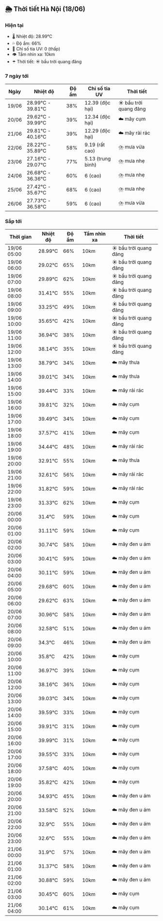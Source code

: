 ## 🌦️ Thời tiết Hà Nội (18/06)

### Hiện tại

- 🌡️ Nhiệt độ: 28.99℃
- 💦 Độ ẩm: 66%
- 🌟 Chỉ số tia UV: 0 (thấp)
- 👁️ Tầm nhìn xa: 10km
- ☂️ Thời tiết: ☀️ bầu trời quang đãng

### 7 ngày tới

| Ngày | Nhiệt độ | Độ ẩm | Chỉ số tia UV | Thời tiết |
| --- | --- | --- | --- | --- |
| 19/06 | 28.99℃ - 39.81℃ | 38% | 12.39 (độc hại) | ☀️ bầu trời quang đãng |
| 20/06 | 29.62℃ - 39.99℃ | 39% | 12.34 (độc hại) | ☁️ mây cụm |
| 21/06 | 29.81℃ - 40.16℃ | 39% | 12.29 (độc hại) | ☁️ mây rải rác |
| 22/06 | 28.22℃ - 35.89℃ | 58% | 9.19 (rất cao) | ⛈️ mưa vừa |
| 23/06 | 27.16℃ - 29.07℃ | 77% | 5.13 (trung bình) | ⛈️ mưa nhẹ |
| 24/06 | 26.68℃ - 36.36℃ | 60% | 6 (cao) | ⛈️ mưa nhẹ |
| 25/06 | 27.42℃ - 35.67℃ | 68% | 6 (cao) | ⛈️ mưa nhẹ |
| 26/06 | 27.73℃ - 36.58℃ | 59% | 6 (cao) | ⛈️ mưa vừa |

### Sắp tới

| Thời gian | Nhiệt độ | Độ ẩm | Tầm nhìn xa | Thời tiết |
| --- | --- | --- | --- | --- |
| 19/06 05:00 | 28.99℃ | 66% | 10km | ☀️ bầu trời quang đãng |
| 19/06 06:00 | 29.02℃ | 65% | 10km | ☀️ bầu trời quang đãng |
| 19/06 07:00 | 29.89℃ | 62% | 10km | ☀️ bầu trời quang đãng |
| 19/06 08:00 | 31.41℃ | 55% | 10km | ☀️ bầu trời quang đãng |
| 19/06 09:00 | 33.25℃ | 49% | 10km | ☀️ bầu trời quang đãng |
| 19/06 10:00 | 35.65℃ | 42% | 10km | ☀️ bầu trời quang đãng |
| 19/06 11:00 | 36.94℃ | 38% | 10km | ☀️ bầu trời quang đãng |
| 19/06 12:00 | 38.14℃ | 35% | 10km | ☀️ bầu trời quang đãng |
| 19/06 13:00 | 38.79℃ | 34% | 10km | ☁️ mây thưa |
| 19/06 14:00 | 39.01℃ | 34% | 10km | ☁️ mây thưa |
| 19/06 15:00 | 39.44℃ | 33% | 10km | ☁️ mây rải rác |
| 19/06 16:00 | 39.81℃ | 32% | 10km | ☁️ mây cụm |
| 19/06 17:00 | 39.49℃ | 34% | 10km | ☁️ mây cụm |
| 19/06 18:00 | 37.57℃ | 41% | 10km | ☁️ mây cụm |
| 19/06 19:00 | 34.44℃ | 48% | 10km | ☁️ mây rải rác |
| 19/06 20:00 | 32.91℃ | 55% | 10km | ☁️ mây thưa |
| 19/06 21:00 | 32.61℃ | 56% | 10km | ☁️ mây rải rác |
| 19/06 22:00 | 31.82℃ | 59% | 10km | ☁️ mây rải rác |
| 19/06 23:00 | 31.33℃ | 62% | 10km | ☁️ mây cụm |
| 20/06 00:00 | 31.4℃ | 59% | 10km | ☁️ mây cụm |
| 20/06 01:00 | 31.11℃ | 59% | 10km | ☁️ mây cụm |
| 20/06 02:00 | 30.74℃ | 58% | 10km | ☁️ mây đen u ám |
| 20/06 03:00 | 30.41℃ | 59% | 10km | ☁️ mây đen u ám |
| 20/06 04:00 | 30.11℃ | 59% | 10km | ☁️ mây đen u ám |
| 20/06 05:00 | 29.68℃ | 60% | 10km | ☁️ mây đen u ám |
| 20/06 06:00 | 29.62℃ | 63% | 10km | ☁️ mây đen u ám |
| 20/06 07:00 | 30.96℃ | 58% | 10km | ☁️ mây đen u ám |
| 20/06 08:00 | 32.58℃ | 51% | 10km | ☁️ mây đen u ám |
| 20/06 09:00 | 34.3℃ | 46% | 10km | ☁️ mây đen u ám |
| 20/06 10:00 | 35.8℃ | 42% | 10km | ☁️ mây cụm |
| 20/06 11:00 | 36.97℃ | 39% | 10km | ☁️ mây cụm |
| 20/06 12:00 | 38.16℃ | 36% | 10km | ☁️ mây cụm |
| 20/06 13:00 | 39.03℃ | 34% | 10km | ☁️ mây cụm |
| 20/06 14:00 | 39.59℃ | 33% | 10km | ☁️ mây cụm |
| 20/06 15:00 | 39.91℃ | 31% | 10km | ☁️ mây cụm |
| 20/06 16:00 | 39.99℃ | 31% | 10km | ☁️ mây cụm |
| 20/06 17:00 | 39.55℃ | 33% | 10km | ☁️ mây cụm |
| 20/06 18:00 | 37.58℃ | 40% | 10km | ☁️ mây cụm |
| 20/06 19:00 | 35.82℃ | 42% | 10km | ☁️ mây cụm |
| 20/06 20:00 | 34.93℃ | 45% | 10km | ☁️ mây đen u ám |
| 20/06 21:00 | 33.58℃ | 52% | 10km | ☁️ mây đen u ám |
| 20/06 22:00 | 32.9℃ | 55% | 10km | ☁️ mây đen u ám |
| 20/06 23:00 | 32.6℃ | 55% | 10km | ☁️ mây đen u ám |
| 21/06 00:00 | 31.9℃ | 57% | 10km | ☁️ mây đen u ám |
| 21/06 01:00 | 31.37℃ | 58% | 10km | ☁️ mây đen u ám |
| 21/06 02:00 | 30.88℃ | 59% | 10km | ☁️ mây đen u ám |
| 21/06 03:00 | 30.45℃ | 60% | 10km | ☁️ mây cụm |
| 21/06 04:00 | 30.14℃ | 61% | 10km | ☁️ mây cụm |
